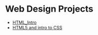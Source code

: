 # Web Design Projects

<ul>
    <li><a href="html_intro/index.html" target="_Blank">HTML_Intro</a></li>
    <li><a href="html5_css/index.html" target="_Blank">HTML5 and intro to CSS</a></li>
</ul>